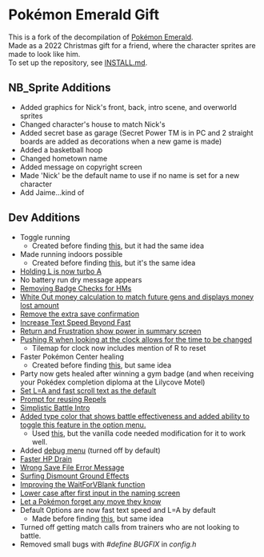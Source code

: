 # Pokémon Emerald Gift

This is a fork of the decompilation of [Pokémon Emerald](https://github.com/pret/pokeemerald).  
Made as a 2022 Christmas gift for a friend, where the character sprites are made to look like him.  
To set up the repository, see [INSTALL.md](INSTALL.md).

## NB_Sprite Additions
- Added graphics for Nick's front, back, intro scene, and overworld sprites
- Changed character's house to match Nick's
- Added secret base as garage (Secret Power TM is in PC and 2 straight boards are added as decorations when a new game is made)
- Added a basketball hoop
- Changed hometown name
- Added message on copyright screen
- Made 'Nick' be the default name to use if no name is set for a new character
- Add Jaime...kind of

## Dev Additions
- Toggle running
  - Created before finding [this](https://www.pokecommunity.com/showpost.php?p=10161076&postcount=72), but it had the same idea
- Made running indoors possible 
  - Created before finding [this](https://github.com/pret/pokeemerald/wiki/Allow-running-indoors), but it's the same idea
- [Holding L is now turbo A](https://github.com/pret/pokeemerald/wiki/Make-L-Button-Be-Turbo-A-When-L=A-Option-Is-Set)
- No battery run dry message appears
- [Removing Badge Checks for HMs](https://www.pokecommunity.com/showpost.php?p=10036664)
- [White Out money calculation to match future gens and displays money lost amount](https://github.com/pret/pokeemerald/wiki/Better-White-Out-Money-Calculation)
- [Remove the extra save confirmation](https://github.com/pret/pokeemerald/wiki/Remove-the-extra-save-confirmation)
- [Increase Text Speed Beyond Fast](https://www.pokecommunity.com/showpost.php?p=10400198)
- [Return and Frustration show power in summary screen](https://www.pokecommunity.com/showpost.php?p=10575976&postcount=420)
- [Pushing R when looking at the clock allows for the time to be changed](https://www.pokecommunity.com/showpost.php?p=10481737)
  - Tilemap for clock now includes mention of R to reset
- Faster Pokémon Center healing
  - Created before finding [this](https://github.com/pret/pokeemerald/wiki/Speedy-Nurse-Joy), but same idea
- Party now gets healed after winning a gym badge (and when receiving your Pokédex completion diploma at the Lilycove Motel)
- [Set L=A and fast scroll text as the default](https://www.pokecommunity.com/showpost.php?p=9967853&postcount=5)
- [Prompt for reusing Repels](https://github.com/pret/pokeemerald/wiki/Prompt-for-reusing-Repels)
- [Simplistic Battle Intro](https://www.pokecommunity.com/showpost.php?p=10473117)
- [Added type color that shows battle effectiveness and added ability to toggle this feature in the option menu.](https://github.com/pret/pokeemerald/wiki/Show-Type-Effectiveness-In-Battle-Using-Pre-Existing--Function-and-Disable-in-Option-Menu)
  - Used [this](https://www.pokecommunity.com/showpost.php?p=10167016&postcount=83), but the vanilla code needed modification for it to work well.
- Added [debug menu]((https://www.pokecommunity.com/showpost.php?p=10220970&postcount=175)) (turned off by default)
- [Faster HP Drain](https://github.com/pret/pokeemerald/wiki/Faster-HP-Drain)
- [Wrong Save File Error Message](https://www.pokecommunity.com/showpost.php?p=10449518)
- [Surfing Dismount Ground Effects](https://github.com/pret/pokeemerald/wiki/Surfing-Dismount-Ground-Effects)
- [Improving the WaitForVBlank function](https://github.com/pret/pokeemerald/wiki/Improving-the-WaitForVBlank-function)
- [Lower case after first input in the naming screen](https://www.pokecommunity.com/showpost.php?p=10199896&postcount=139)
- [Let a Pokémon forget any move they know](https://www.pokecommunity.com/showpost.php?p=10182839&postcount=119)
- Default Options are now fast text speed and L=A by default
  - Made before finding [this](https://www.pokecommunity.com/showpost.php?p=9967853&postcount=5), but same idea
- Turned off getting match calls from trainers who are not looking to battle.
- Removed small bugs with *#define BUGFIX* in *config.h*
